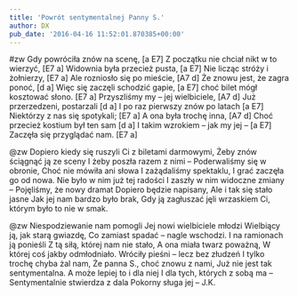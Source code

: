 ```yaml
---
title: 'Powrót sentymentalnej Panny S.'
author: DX
pub_date: '2016-04-16 11:52:01.870385+00:00'
---
```


#zw
Gdy powróciła znów na scenę, [a E7]
Z początku nie chciał nikt w to wierzyć, [E7 a]
Widownia była przecież pusta, [a E7]
Nie licząc stróży i żołnierzy, [E7 a]
Ale rozniosło się po mieście, [A7 d]
Że znowu jest, że zagra ponoć, [d a]
Więc się zaczęli schodzić gapie, [a E7]
choć bilet mógł kosztować słono. [E7 a]
Przyszliśmy my – jej wielbiciele, [A7 d]
Już przerzedzeni, postarzali [d a]
I po raz pierwszy znów po latach [a E7]
Niektórzy z nas się spotykali; [E7 a]
A ona była trochę inna, [A7 d]
Choć przecież kostium był ten sam [d a]
I takim wzrokiem – jak my jej – [a E7]
Zaczęła się przyglądać nam. [E7 a]

@zw
Dopiero kiedy się ruszyli
Ci z biletami darmowymi,
Żeby znów ściągnąć ją ze sceny
I żeby poszła razem z nimi –
Poderwaliśmy się w obronie,
Choć nie mówiła ani słowa
I zażądaliśmy spektaklu,
I grać zaczęła go od nowa.
Nie było w nim już tej radości
I zaszły w nim widoczne zmiany –
Pojęliśmy, że nowy dramat
Dopiero będzie napisany,
Ale i tak się stało jasne
Jak jej nam bardzo było brak,
Gdy ją zagłuszać jęli wrzaskiem
Ci, którym było to nie w smak.

@zw
Niespodziewanie nam pomogli
Jej nowi wielbiciele młodzi
Wielbiący ją, jak starą gwiazdę,
Co zamiast spadać – nagle wschodzi.
I na ramionach ją ponieśli
Z tą siłą, której nam nie stało,
A ona miała twarz poważną,
W której coś jakby odmłodniało.
Wróciły pieśni – lecz bez złudzeń
I tylko trochę chyba żal nam,
Że panna S., choć znowu z nami,
Już nie jest tak sentymentalna.
A może lepiej to i dla niej
I dla tych, których z sobą ma –
Sentymentalnie stwierdza z dala
Pokorny sługa jej – J.K.